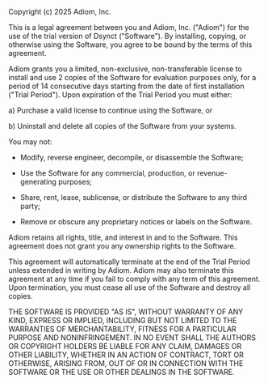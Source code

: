 Copyright (c) 2025 Adiom, Inc.

This is a legal agreement between you and Adiom, Inc. ("Adiom") for the use of the trial version of Dsynct ("Software"). By installing, copying, or otherwise using the Software, you agree to be bound by the terms of this agreement.

Adiom grants you a limited, non-exclusive, non-transferable license to install and use 2 copies of the Software for evaluation purposes only, for a period of 14 consecutive days starting from the date of first installation ("Trial Period"). Upon expiration of the Trial Period you must either:

a) Purchase a valid license to continue using the Software, or

b) Uninstall and delete all copies of the Software from your systems.

You may not:

* Modify, reverse engineer, decompile, or disassemble the Software;

* Use the Software for any commercial, production, or revenue-generating purposes;

* Share, rent, lease, sublicense, or distribute the Software to any third party;

* Remove or obscure any proprietary notices or labels on the Software.

Adiom retains all rights, title, and interest in and to the Software. This agreement does not grant you any ownership rights to the Software.

This agreement will automatically terminate at the end of the Trial Period unless extended in writing by Adiom. Adiom may also terminate this agreement at any time if you fail to comply with any term of this agreement. Upon termination, you must cease all use of the Software and destroy all copies.

THE SOFTWARE IS PROVIDED "AS IS", WITHOUT WARRANTY OF ANY KIND, EXPRESS OR IMPLIED, INCLUDING BUT NOT LIMITED TO THE WARRANTIES OF MERCHANTABILITY, FITNESS FOR A PARTICULAR PURPOSE AND NONINFRINGEMENT. IN NO EVENT SHALL THE AUTHORS OR COPYRIGHT HOLDERS BE LIABLE FOR ANY CLAIM, DAMAGES OR OTHER LIABILITY, WHETHER IN AN ACTION OF CONTRACT, TORT OR OTHERWISE, ARISING FROM, OUT OF OR IN CONNECTION WITH THE SOFTWARE OR THE USE OR OTHER DEALINGS IN THE SOFTWARE.
